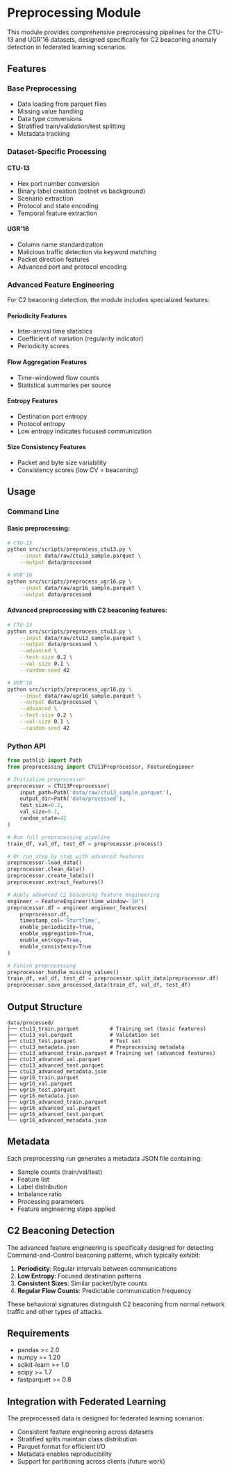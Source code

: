 # Preprocessing Module

This module provides comprehensive preprocessing pipelines for the CTU-13 and UGR'16 datasets, designed specifically for C2 beaconing anomaly detection in federated learning scenarios.

## Features

### Base Preprocessing
- Data loading from parquet files
- Missing value handling
- Data type conversions
- Stratified train/validation/test splitting
- Metadata tracking

### Dataset-Specific Processing

#### CTU-13
- Hex port number conversion
- Binary label creation (botnet vs background)
- Scenario extraction
- Protocol and state encoding
- Temporal feature extraction

#### UGR'16
- Column name standardization
- Malicious traffic detection via keyword matching
- Packet direction features
- Advanced port and protocol encoding

### Advanced Feature Engineering

For C2 beaconing detection, the module includes specialized features:

#### Periodicity Features
- Inter-arrival time statistics
- Coefficient of variation (regularity indicator)
- Periodicity scores

#### Flow Aggregation Features
- Time-windowed flow counts
- Statistical summaries per source

#### Entropy Features
- Destination port entropy
- Protocol entropy
- Low entropy indicates focused communication

#### Size Consistency Features
- Packet and byte size variability
- Consistency scores (low CV = beaconing)

## Usage

### Command Line

#### Basic preprocessing:
```bash
# CTU-13
python src/scripts/preprocess_ctu13.py \
    --input data/raw/ctu13_sample.parquet \
    --output data/processed

# UGR'16
python src/scripts/preprocess_ugr16.py \
    --input data/raw/ugr16_sample.parquet \
    --output data/processed
```

#### Advanced preprocessing with C2 beaconing features:
```bash
# CTU-13
python src/scripts/preprocess_ctu13.py \
    --input data/raw/ctu13_sample.parquet \
    --output data/processed \
    --advanced \
    --test-size 0.2 \
    --val-size 0.1 \
    --random-seed 42

# UGR'16
python src/scripts/preprocess_ugr16.py \
    --input data/raw/ugr16_sample.parquet \
    --output data/processed \
    --advanced \
    --test-size 0.2 \
    --val-size 0.1 \
    --random-seed 42
```

### Python API

```python
from pathlib import Path
from preprocessing import CTU13Preprocessor, FeatureEngineer

# Initialize preprocessor
preprocessor = CTU13Preprocessor(
    input_path=Path('data/raw/ctu13_sample.parquet'),
    output_dir=Path('data/processed'),
    test_size=0.2,
    val_size=0.1,
    random_state=42
)

# Run full preprocessing pipeline
train_df, val_df, test_df = preprocessor.process()

# Or run step by step with advanced features
preprocessor.load_data()
preprocessor.clean_data()
preprocessor.create_labels()
preprocessor.extract_features()

# Apply advanced C2 beaconing feature engineering
engineer = FeatureEngineer(time_window='1H')
preprocessor.df = engineer.engineer_features(
    preprocessor.df,
    timestamp_col='StartTime',
    enable_periodicity=True,
    enable_aggregation=True,
    enable_entropy=True,
    enable_consistency=True
)

# Finish preprocessing
preprocessor.handle_missing_values()
train_df, val_df, test_df = preprocessor.split_data(preprocessor.df)
preprocessor.save_processed_data(train_df, val_df, test_df)
```

## Output Structure

```
data/processed/
├── ctu13_train.parquet          # Training set (basic features)
├── ctu13_val.parquet            # Validation set
├── ctu13_test.parquet           # Test set
├── ctu13_metadata.json          # Preprocessing metadata
├── ctu13_advanced_train.parquet # Training set (advanced features)
├── ctu13_advanced_val.parquet
├── ctu13_advanced_test.parquet
├── ctu13_advanced_metadata.json
├── ugr16_train.parquet
├── ugr16_val.parquet
├── ugr16_test.parquet
├── ugr16_metadata.json
├── ugr16_advanced_train.parquet
├── ugr16_advanced_val.parquet
├── ugr16_advanced_test.parquet
└── ugr16_advanced_metadata.json
```

## Metadata

Each preprocessing run generates a metadata JSON file containing:
- Sample counts (train/val/test)
- Feature list
- Label distribution
- Imbalance ratio
- Processing parameters
- Feature engineering steps applied

## C2 Beaconing Detection

The advanced feature engineering is specifically designed for detecting Command-and-Control beaconing patterns, which typically exhibit:

1. **Periodicity**: Regular intervals between communications
2. **Low Entropy**: Focused destination patterns
3. **Consistent Sizes**: Similar packet/byte counts
4. **Regular Flow Counts**: Predictable communication frequency

These behavioral signatures distinguish C2 beaconing from normal network traffic and other types of attacks.

## Requirements

- pandas >= 2.0
- numpy >= 1.20
- scikit-learn >= 1.0
- scipy >= 1.7
- fastparquet >= 0.8

## Integration with Federated Learning

The preprocessed data is designed for federated learning scenarios:
- Consistent feature engineering across datasets
- Stratified splits maintain class distribution
- Parquet format for efficient I/O
- Metadata enables reproducibility
- Support for partitioning across clients (future work)
